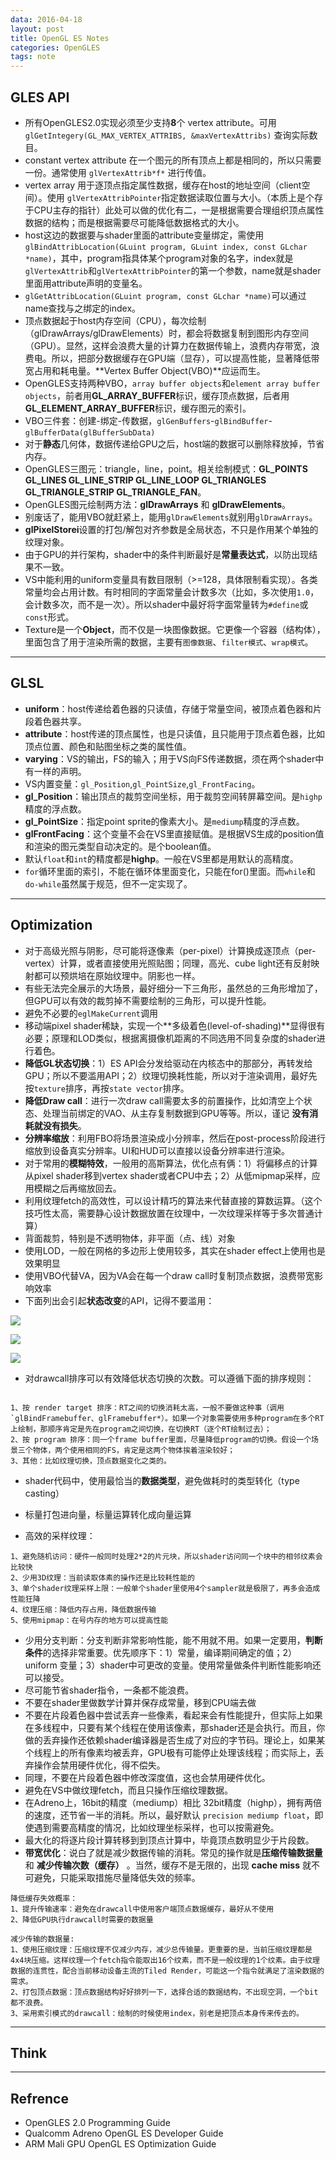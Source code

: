 ```yaml
---
data: 2016-04-18
layout: post
title: OpenGL ES Notes
categories: OpenGLES
tags: note
---
```


## GLES API

- 所有OpenGLES2.0实现必须至少支持**8**个 vertex attribute。可用 `glGetIntegery(GL_MAX_VERTEX_ATTRIBS, &maxVertexAttribs)` 查询实际数目。
- constant vertex attribute 在一个图元的所有顶点上都是相同的，所以只需要一份。通常使用 `glVertexAttrib*f*` 进行传值。
- vertex array 用于逐顶点指定属性数据，缓存在host的地址空间（client空间）。使用 `glVertexAttribPointer`指定数据读取位置与大小。（本质上是个存于CPU主存的指针）此处可以做的优化有二，一是根据需要合理组织顶点属性数据的结构；而是根据需要尽可能降低数据格式的大小。
- host这边的数据要与shader里面的attribute变量绑定，需使用`glBindAttribLocation(GLuint program, GLuint index, const GLchar *name)`，其中，program指具体某个program对象的名字，index就是`glVertexAttrib`和`glVertexAttribPointer`的第一个参数，name就是shader里面用attribute声明的变量名。
- `glGetAttribLocation(GLuint program, const GLchar *name)`可以通过name查找与之绑定的index。
- 顶点数据起于host内存空间（CPU），每次绘制（glDrawArrays/glDrawElements）时，都会将数据复制到图形内存空间（GPU）。显然，这样会浪费大量的计算力在数据传输上，浪费内存带宽，浪费电。所以，把部分数据缓存在GPU端（显存），可以提高性能，显著降低带宽占用和耗电量。**Vertex Buffer Object(VBO)**应运而生。
- OpenGLES支持两种VBO，`array buffer objects`和`element array buffer objects`，前者用**GL_ARRAY_BUFFER**标识，缓存顶点数据，后者用**GL_ELEMENT_ARRAY_BUFFER**标识，缓存图元的索引。
- VBO三件套：创建-绑定-传数据，`glGenBuffers`-`glBindBuffer`-`glBufferData(glBufferSubData)`
- 对于**静态**几何体，数据传递给GPU之后，host端的数据可以删除释放掉，节省内存。
- OpenGLES三图元：triangle，line，point。相关绘制模式：**GL_POINTS GL_LINES GL_LINE_STRIP GL_LINE_LOOP GL_TRIANGLES GL_TRIANGLE_STRIP GL_TRIANGLE_FAN**。
- OpenGLES图元绘制两方法：**glDrawArrays** 和 **glDrawElements**。
- 别废话了，能用VBO就赶紧上，能用`glDrawElements`就别用`glDrawArrays`。
- **glPixelStorei**设置的打包/解包对齐参数是全局状态，不只是作用某个单独的纹理对象。
- 由于GPU的并行架构，shader中的条件判断最好是**常量表达式**，以防出现结果不一致。
- VS中能利用的uniform变量具有数目限制（>=128，具体限制看实现）。各类常量均会占用计数。有时相同的字面常量会计数多次（比如，多次使用`1.0`，会计数多次，而不是一次）。所以shader中最好将字面常量转为`#define`或`const`形式。
- Texture是一个**Object**，而不仅是一块图像数据。它更像一个容器（结构体），里面包含了用于渲染所需的数据，主要有`图像数据`、`filter模式`、`wrap模式`。


---------------------------------------------

## GLSL

- **uniform**：host传递给着色器的只读值，存储于常量空间，被顶点着色器和片段着色器共享。
- **attribute**：host传递的顶点属性，也是只读值，且只能用于顶点着色器，比如顶点位置、颜色和贴图坐标之类的属性值。
- **varying**：VS的输出，FS的输入；用于VS向FS传递数据，须在两个shader中有一样的声明。
- VS内置变量：`gl_Position`,`gl_PointSize`,`gl_FrontFacing`。
- **gl_Position**：输出顶点的裁剪空间坐标，用于裁剪空间转屏幕空间。是`highp`精度的浮点数。
- **gl_PointSize**：指定point sprite的像素大小。是`mediump`精度的浮点数。
- **glFrontFacing**：这个变量不会在VS里直接赋值。是根据VS生成的position值和渲染的图元类型自动决定的。是个boolean值。
- 默认`float`和`int`的精度都是**highp**。一般在VS里都是用默认的高精度。
- `for`循环里面的索引，不能在循环体里面变化，只能在for()里面。而`while`和`do-while`虽然属于规范，但不一定实现了。


--------------------------------------------

## Optimization

- 对于高级光照与阴影，尽可能将逐像素（per-pixel）计算换成逐顶点（per-vertex）计算，或者直接使用光照贴图；同理，高光、cube light还有反射映射都可以预烘培在原始纹理中。阴影也一样。
- 有些无法完全展示的大场景，最好细分一下三角形，虽然总的三角形增加了，但GPU可以有效的裁剪掉不需要绘制的三角形，可以提升性能。
- 避免不必要的`eglMakeCurrent`调用
- 移动端pixel shader稀缺，实现一个**多级着色(level-of-shading)**显得很有必要；原理和LOD类似，根据离摄像机距离的不同选用不同复杂度的shader进行着色。
- **降低GL状态切换**：1）ES API会分发给驱动在内核态中的那部分，再转发给GPU；所以不要滥用API；2）纹理切换耗性能，所以对于渲染调用，最好先按`texture`排序，再按`state vector`排序。
- **降低Draw call**：进行一次draw call需要太多的前置操作，比如清空上个状态、处理当前绑定的VAO、从主存复制数据到GPU等等。所以，谨记 **没有消耗就没有损失**。
- **分辨率缩放**：利用FBO将场景渲染成小分辨率，然后在post-process阶段进行缩放到设备真实分辨率。UI和HUD可以直接以设备分辨率进行渲染。
- 对于常用的**模糊特效**，一般用的高斯算法，优化点有俩：1）将偏移点的计算从pixel shader移到vertex shader或者CPU中去；2）从低mipmap采样，应用模糊之后再缩放回去。
- 利用纹理fetch的高效性，可以设计精巧的算法来代替直接的算数运算。（这个技巧性太高，需要静心设计数据放置在纹理中，一次纹理采样等于多次普通计算）
- 背面裁剪，特别是不透明物体，非平面（点、线）对象
- 使用LOD，一般在网格的多边形上使用较多，其实在shader effect上使用也是效果明显
- 使用VBO代替VA，因为VA会在每一个draw call时复制顶点数据，浪费带宽影响效率
- 下面列出会引起**状态改变**的API，记得不要滥用：

![](/image/gles_01.png)

![](/image/gles_02.png)

![](/image/gles_03.png)

- 对drawcall排序可以有效降低状态切换的次数。可以遵循下面的排序规则：

```

1、按 render target 排序：RT之间的切换消耗太高，一般不要做这种事（调用 `glBindFramebuffer、glFramebuffer*）。如果一个对象需要使用多种program在多个RT上绘制，那顺序肯定是先在program之间切换，在切换RT（逐个RT绘制过去）；
2、按 program 排序：同一个frame buffer里面，尽量降低program的切换。假设一个场景三个物体，两个使用相同的FS，肯定是这两个物体挨着渲染较好；
3、其他：比如纹理切换，顶点数据变化之类的。

```

- shader代码中，使用最恰当的**数据类型**，避免做耗时的类型转化（type casting）
- 标量打包进向量，标量运算转化成向量运算

- 高效的采样纹理：

```
1、避免随机访问：硬件一般同时处理2*2的片元块，所以shader访问同一个块中的相邻纹素会比较快
2、少用3D纹理：当前读取体素的操作还是比较耗性能的
3、单个shader纹理采样上限：一般单个shader里使用4个sampler就是极限了，再多会造成性能狂降
4、纹理压缩：降低内存占用，降低数据传输
5、使用mipmap：在号内存的地方可以提高性能
```

- 少用分支判断：分支判断非常影响性能，能不用就不用。如果一定要用，**判断条件**的选择非常重要。优先顺序下：1）常量，编译期间确定的值；2）uniform 变量；3）shader中可更改的变量。使用常量做条件判断性能影响还可以接受。
- 尽可能节省shader指令，一条都不能浪费。
- 不要在shader里做数学计算并保存成常量，移到CPU端去做
- 不要在片段着色器中尝试丢弃一些像素，看起来会有性能提升，但实际上如果在多线程中，只要有某个线程在使用该像素，那shader还是会执行。而且，你做的丢弃操作还依赖shader编译器是否生成了对应的字节码。理论上，如果某个线程上的所有像素均被丢弃，GPU极有可能停止处理该线程；而实际上，丢弃操作会禁用硬件优化，得不偿失。
- 同理，不要在片段着色器中修改深度值，这也会禁用硬件优化。
- 避免在VS中做纹理fetch，而且只操作压缩纹理数据。
- 在Adreno上，16bit的精度（mediump）相比 32bit精度（highp），拥有两倍的速度，还节省一半的消耗。所以，最好默认 `precision mediump float`，即使遇到需要高精度的情况，比如纹理坐标采样，也可以按需避免。
- 最大化的将逐片段计算转移到到顶点计算中，毕竟顶点数明显少于片段数。
- **带宽优化**：说白了就是减少数据传输的消耗。常见的操作就是**压缩传输数据量**和 **减少传输次数（缓存）** 。当然，缓存不是无限的，出现 **cache miss** 就不可避免，只能采取措施尽量降低失效的频率。

``` 
降低缓存失效概率：
1、提升传输速率：避免在drawcall中使用客户端顶点数据缓存，最好从不使用
2、降低GPU执行drawcall时需要的数据量
```

```
减少传输的数据量:
1、使用压缩纹理：压缩纹理不仅减少内存，减少总传输量。更重要的是，当前压缩纹理都是4x4块压缩。这样纹理一个fetch指令能取出16个纹素，而不是一般纹理的1个纹素。由于纹理数据的连贯性，配合当前移动设备主流的Tiled Render，可能这一个指令就满足了渲染数据的需求。
2、打包顶点数据：顶点数据结构好好排列一下，选择合适的数据结构，不出现空洞，一个bit都不浪费。
3、采用索引模式的drawcall：绘制的时候使用index，别老是把顶点本身传来传去的。

```




-----------------------------------

## Think




----------------------------------------

## Refrence

- OpenGLES 2.0 Programming Guide
- Qualcomm Adreno OpenGL ES Developer Guide
- ARM Mali GPU OpenGL ES Optimization Guide
